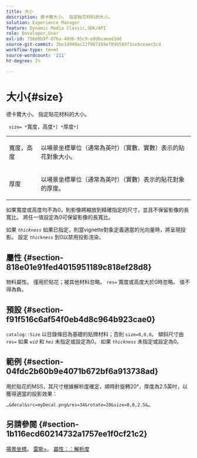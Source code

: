 ```yaml
---
title: 大小
description: 德卡爾大小。 指定貼花材料的大小。
solution: Experience Manager
feature: Dynamic Media Classic,SDK/API
role: Developer,User
exl-id: 756d8b9f-076a-48d6-95c9-e0d6caeed3dd
source-git-commit: 3be1d948ac22f907169ef09b509f1cebceaec5c4
workflow-type: tm+mt
source-wordcount: '211'
ht-degree: 2%

---
```


# 大小{#size}

德卡爾大小。 指定貼花材料的大小。

` size= *`寬度，高度`*[ *`厚度`*]`

<table id="simpletable_00B1226F3B8B49D895D1269AB03D5043"> 
 <tr class="strow"> 
  <td class="stentry"> <p> <span class="varname"> 寬度，高度 </span> </p> </td> 
  <td class="stentry"> <p>以場景坐標單位（通常為英吋）（實數、實數）表示的貼花對象大小。 </p> </td> 
 </tr> 
 <tr class="strow"> 
  <td class="stentry"> <p> <span class="varname"> 厚度 </span> </p> </td> 
  <td class="stentry"> <p>以場景坐標單位（通常為英吋）（實數）表示的貼花對象的厚度。 </p> </td> 
 </tr> 
</table>

如果寬度或高度均不為0，則影像將縮放到精確指定的尺寸，並且不保留影像的長寬比。 將任一值設定為0可保留影像的長寬比。

如果 *`thickness`* 如果已指定，則當vignette對象定義適當的光向量時，將呈現投影。 設定 *`thickness`* 到0以禁用投影渲染。

## 屬性 {#section-818e01e91fed4015951189c818ef28d8}

物料屬性。 僅用於貼花；被其他材料忽略。 `res=` 寬度或高度大於0時忽略。 值不得為負。

## 預設 {#section-f91f516c6af54f0eb4d8c964b923cae0}

`catalog::Size` 以目錄條目為基礎的貼牌材料；否則 `size=0,0,0`。 傾斜尺寸由 `res=` 如果 *`wid`* 和 *`hei`* 未指定或設定為0。 如果 *`thickness`* 未指定或設定為0。

## 範例 {#section-04fdc2b60b9e4071b672bf6a913738ad}

用於貼花的MSS，其尺寸根據解析度確定，順時針旋轉20°，厚度為2.5英吋，以獲得適當的投影效果：

`…&decal&src=myDecal.png&res=34&rotate=20&size=0,0,2.5&…`

## 另請參閱 {#section-1b116ecd60214732a1757ee1f0cf21c2}

[場景坐標](../../../../../ir-api/http-protocol/image-rendering-api-ref/c-ir-http-protocol-ref/c-ir-http-protocol-syntax-and-features/c-ir-vignettes/c-ir-scene-coordinates.md#concept-528507024fa640b19a2631357febf7f1)。 [雷斯=](../../../../../ir-api/http-protocol/image-rendering-api-ref/c-ir-http-protocol-ref/c-ir-http-protocol-command-reference/r-ir-res.md#reference-0ad9de8887144c83a6db97b4994f7c04)。 [屬性：：解析度](../../../../../ir-api/material-cat/image-rendering-api-ref/c-ir-material-catalog/c-ir-attributes-reference/r-ir-resolution.md#reference-09fe14e6bfbf4db6b7f4369fffecc806)
